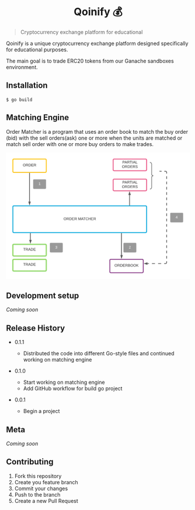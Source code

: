 <!--suppress HtmlDeprecatedAttribute -->
<h1 align="center">Qoinify 💰</h1>

> Cryptocurrency exchange platform for educational

Qoinify is a unique cryptocurrency exchange platform designed specifically for educational purposes.

The main goal is to trade ERC20 tokens from our Ganache sandboxes environment.

## Installation

```shell
$ go build
```

## Matching Engine

Order Matcher is a program that uses an order book to match the buy order (bid) with the sell orders(ask) one or more
when the units are matched or match sell order with one or more buy orders to make trades.

![img.png](img/matching_engine.png)

## Development setup

*Coming soon*

## Release History

- 0.1.1
    - Distributed the code into different Go-style files and continued working on matching engine

- 0.1.0
    - Start working on matching engine
    - Add GitHub workflow for build go project

- 0.0.1
    - Begin a project

## Meta

*Coming soon*

## Contributing

1. Fork this repository
2. Create you feature branch
3. Commit your changes
4. Push to the branch
5. Create a new Pull Request